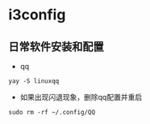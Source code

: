 # i3config

## 日常软件安装和配置
- qq
```
yay -S linuxqq
```
- 如果出现闪退现象，删除qq配置并重启
```
sudo rm -rf ~/.config/QQ
```
